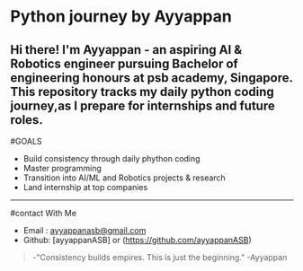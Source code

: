 # Python journey by Ayyappan

Hi there! I'm Ayyappan - an aspiring AI & Robotics engineer pursuing Bachelor of engineering honours at psb academy, Singapore. This repository tracks my **daily python coding journey**,as I prepare for internships and future roles.
-----
#GOALS
- Build consistency through daily phython coding
- Master programming
- Transition into AI/ML and Robotics projects & research
- Land internship at top companies

-----
#contact With Me
- Email : ayyappanasb@gmail.com
- Github: [ayyappanASB] or (https://github.com/ayyappanASB)

>-"Consistency builds empires. This is just the beginning."
>-Ayyappan
